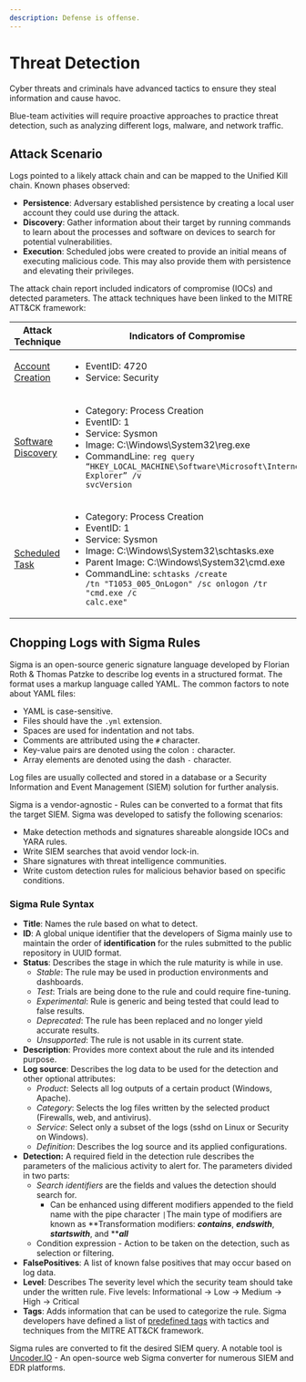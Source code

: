 ```yaml
---
description: Defense is offense.
---
```


# Threat Detection

Cyber threats and criminals have advanced tactics to ensure they steal information and cause havoc.

Blue-team activities will require proactive approaches to practice threat detection, such as analyzing different logs, malware, and network traffic.

## Attack Scenario

Logs pointed to a likely attack chain and can be mapped to the Unified Kill chain. Known phases observed:

* **Persistence**: Adversary established persistence by creating a local user account they could use during the attack.
* **Discovery**: Gather information about their target by running commands to learn about the processes and software on devices to search for potential vulnerabilities.
* **Execution**: Scheduled jobs were created to provide an initial means of executing malicious code. This may also provide them with persistence and elevating their privileges.

The attack chain report included indicators of compromise (IOCs) and detected parameters. The attack techniques have been linked to the MITRE ATT\&CK framework:

| Attack Technique                                                                       | Indicators of Compromise                                                                                                                                                                                                                                                                                   | Required Detection Fields                                                            |
| -------------------------------------------------------------------------------------- | ---------------------------------------------------------------------------------------------------------------------------------------------------------------------------------------------------------------------------------------------------------------------------------------------------------- | ------------------------------------------------------------------------------------ |
| [Account Creation](https://attack.mitre.org/techniques/T1136/)                         | <ul><li>EventID: 4720</li><li>Service: Security</li></ul>                                                                                                                                                                                                                                                  | <ul><li>Service</li><li>EventID</li></ul>                                            |
| [Software Discovery](https://attack.mitre.org/techniques/T1518/)                       | <ul><li>Category: Process Creation</li><li>EventID: 1</li><li>Service: Sysmon</li><li>Image: C:\Windows\System32\reg.exe</li><li>CommandLine: <code>reg query “HKEY_LOCAL_MACHINE\Software\Microsoft\Internet Explorer” /v svcVersion</code></li></ul>                                                     | <ul><li>Category</li><li>EventID</li><li>Image</li><li>CommandLine strings</li></ul> |
| <p><a href="https://attack.mitre.org/techniques/T1053/005/">Scheduled Task</a><br></p> | <ul><li>Category: Process Creation</li><li>EventID: 1</li><li>Service: Sysmon</li><li>Image: C:\Windows\System32\schtasks.exe</li><li>Parent Image: C:\Windows\System32\cmd.exe</li><li>CommandLine: <code>schtasks /create /tn "T1053_005_OnLogon" /sc onlogon /tr "cmd.exe /c calc.exe"</code></li></ul> | <ul><li>Category</li><li>EventID</li><li>Image</li><li>CommandLine strings</li></ul> |

## Chopping Logs with Sigma Rules

Sigma is an open-source generic signature language developed by Florian Roth & Thomas Patzke to describe log events in a structured format. The format uses a markup language called YAML. The common factors to note about YAML files:

* YAML is case-sensitive.
* Files should have the `.yml` extension.
* Spaces are used for indentation and not tabs.
* Comments are attributed using the `#` character.
* Key-value pairs are denoted using the colon `:` character.
* Array elements are denoted using the dash `-` character.

Log files are usually collected and stored in a database or a Security Information and Event Management (SIEM) solution for further analysis.

Sigma is a vendor-agnostic - Rules can be converted to a format that fits the target SIEM. Sigma was developed to satisfy the following scenarios:

* Make detection methods and signatures shareable alongside IOCs and YARA rules.
* Write SIEM searches that avoid vendor lock-in.
* Share signatures with threat intelligence communities.
* Write custom detection rules for malicious behavior based on specific conditions.

### Sigma Rule Syntax

* **Title**: Names the rule based on what to detect.
* **ID**: A global unique identifier that the developers of Sigma mainly use to maintain the order of **identification** for the rules submitted to the public repository in UUID format.
* **Status**: Describes the stage in which the rule maturity is while in use.
  * _Stable_: The rule may be used in production environments and dashboards.
  * _Test_: Trials are being done to the rule and could require fine-tuning.
  * _Experimental_: Rule is generic and being tested that could lead to false results.
  * _Deprecated_: The rule has been replaced and no longer yield accurate results.
  * _Unsupported_: The rule is not usable in its current state.
* **Description**: Provides more context about the rule and its intended purpose.
* **Log source**: Describes the log data to be used for the detection and other optional attributes:
  * _Product_: Selects all log outputs of a certain product (Windows, Apache).
  * _Category_: Selects the log files written by the selected product (Firewalls, web, and antivirus).
  * _Service_: Select only a subset of the logs (sshd on Linux or Security on Windows).
  * _Definition_: Describes the log source and its applied configurations.
* **Detection:** A required field in the detection rule describes the parameters of the malicious activity to alert for. The parameters divided in two parts:
  * _Search identifiers_ are the fields and values the detection should search for.
    * Can be enhanced using different modifiers appended to the field name with the pipe character `|`The main type of modifiers are known as **Transformation modifiers: **_**contains**_**, **_**endswith**_**, **_**startswith**_**, and **_**all**_
  * Condition expression - Action to be taken on the detection, such as selection or filtering.
* **FalsePositives**: A list of known false positives that may occur based on log data.
* **Level**: Describes The severity level which the security team should take under the written rule. Five levels: Informational -> Low -> Medium -> High -> Critical
* **Tags**: Adds information that can be used to categorize the rule. Sigma developers have defined a list of [predefined tags](https://github.com/SigmaHQ/sigma/wiki/Tags) with tactics and techniques from the MITRE ATT\&CK framework.

Sigma rules are converted to fit the desired SIEM query. A notable tool is [Uncoder.IO](https://uncoder.io/) - An open-source web Sigma converter for numerous SIEM and EDR platforms.
